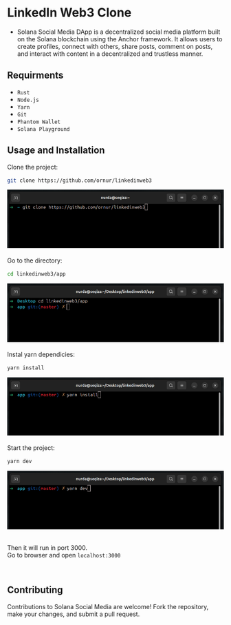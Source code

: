 # LinkedIn Web3 Clone
- Solana Social Media DApp is a decentralized social media platform built on the Solana blockchain using the Anchor framework. It allows users to create profiles, connect with others, share posts, comment on posts, and interact with content in a decentralized and trustless manner.

## Requirments
- `Rust`
- `Node.js`
- `Yarn`
- `Git`
- `Phantom Wallet`
- `Solana Playground`

## Usage and Installation

Clone the project:
```bash
git clone https://github.com/ornur/linkedinweb3
```
<img src="https://raw.githubusercontent.com/ornur/linkedinweb3/master/screenshots/1.png" width="650" alt="1"><br><br>
Go to the directory:
```bash
cd linkedinweb3/app
```
<img src="https://raw.githubusercontent.com/ornur/linkedinweb3/master/screenshots/2.png" width="650" alt="2"><br><br>
Instal yarn dependicies:
```bash
yarn install
```
<img src="https://raw.githubusercontent.com/ornur/linkedinweb3/master/screenshots/3.png" width="650" alt="3"><br><br>
Start the project:
```bash
yarn dev
```
<img src="https://raw.githubusercontent.com/ornur/linkedinweb3/master/screenshots/4.png" width="650" alt="4"><br><br>

Then it will run in port 3000.<br>Go to browser and open `localhost:3000`

<br>

## Contributing

Contributions to Solana Social Media are welcome! Fork the repository, make your changes, and submit a pull request.